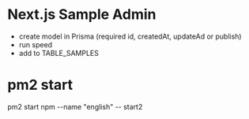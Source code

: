 # Next.js Sample Admin
- create model in Prisma (required id, createdAt, updateAd or publish)
- run speed
- add to TABLE_SAMPLES

# pm2 start
pm2 start npm --name "english" -- start2